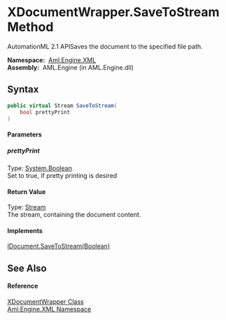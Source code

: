 XDocumentWrapper.SaveToStream Method
====================================
AutomationML 2.1 APISaves the document to the specified file path.

  **Namespace:**  [Aml.Engine.XML][1]  
  **Assembly:**  AML.Engine (in AML.Engine.dll)

Syntax
------

```csharp
public virtual Stream SaveToStream(
	bool prettyPrint
)
```

#### Parameters

##### *prettyPrint*
Type: [System.Boolean][2]  
Set to true, if pretty printing is desired

#### Return Value
Type: [Stream][3]  
The stream, containing the document content.
#### Implements
[IDocument.SaveToStream(Boolean)][4]  


See Also
--------

#### Reference
[XDocumentWrapper Class][5]  
[Aml.Engine.XML Namespace][1]  

[1]: ../README.md
[2]: https://docs.microsoft.com/dotnet/api/system.boolean
[3]: https://docs.microsoft.com/dotnet/api/system.io.stream
[4]: ../IDocument/SaveToStream.md
[5]: README.md
[6]: https://www.automationml.org
[7]: ../../icons/logoShade.png